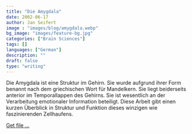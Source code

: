 ```yaml
---
title: "Die Amygdala"
date: 2002-06-17
author: Jan Seifert
image : "images/blog/amygdala.webp"
bg_image: "images/feature-bg.jpg"
categories: ["Brain Sciences"]
tags: []
languages: ["German"]
description: ""
draft: false
type: "writing"
---
```



Die Amygdala ist eine Struktur im Gehirn. Sie wurde aufgrund ihrer Form benannt nach dem griechischen Wort für Mandelkern. Sie liegt beiderseits anterior im Temporallappen des Gehirns. Sie ist wesentlich an der Verarbeitung emotionaler Information beteiligt. Diese Arbeit gibt einen kurzen Überblick in Struktur und Funktion dieses winzigen wie faszinierenden Zellhaufens. </p>

<a class="btn btn-main" href="/download/amygdala.pdf">Get file ...</a>

